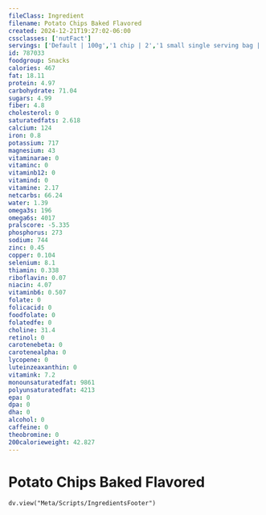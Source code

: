 ```yaml
---
fileClass: Ingredient
filename: Potato Chips Baked Flavored
created: 2024-12-21T19:27:02-06:00
cssclasses: ['nutFact']
servings: ['Default | 100g','1 chip | 2','1 small single serving bag | 28','1 medium single serving bag | 57','1 large single serving bag | 85','1 100 calorie package | 18','1 cup | 25']
id: 787033
foodgroup: Snacks
calories: 467
fat: 18.11
protein: 4.97
carbohydrate: 71.04
sugars: 4.99
fiber: 4.8
cholesterol: 0
saturatedfats: 2.618
calcium: 124
iron: 0.8
potassium: 717
magnesium: 43
vitaminarae: 0
vitaminc: 0
vitaminb12: 0
vitamind: 0
vitamine: 2.17
netcarbs: 66.24
water: 1.39
omega3s: 196
omega6s: 4017
pralscore: -5.335
phosphorus: 273
sodium: 744
zinc: 0.45
copper: 0.104
selenium: 8.1
thiamin: 0.338
riboflavin: 0.07
niacin: 4.07
vitaminb6: 0.507
folate: 0
folicacid: 0
foodfolate: 0
folatedfe: 0
choline: 31.4
retinol: 0
carotenebeta: 0
carotenealpha: 0
lycopene: 0
luteinzeaxanthin: 0
vitamink: 7.2
monounsaturatedfat: 9861
polyunsaturatedfat: 4213
epa: 0
dpa: 0
dha: 0
alcohol: 0
caffeine: 0
theobromine: 0
200calorieweight: 42.827
---
```


# Potato Chips Baked Flavored

```dataviewjs
dv.view("Meta/Scripts/IngredientsFooter")
```